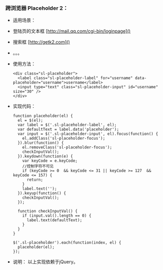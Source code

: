 ### 跨浏览器 Placeholder 2：

- 适用场景：

 - 登陆页的文本框 [http://mail.qq.com/cgi-bin/loginpage]()
 - 搜索框 [http://getk2.com]()
 - 。。。

- 使用方法：

      <div class="sl-placeholder">
        <label class="sl-placeholder-label" for="username" data-placeholder="username">username</label>
        <input type="text" class="sl-placeholder-input" id="username" size="30" />
      </div>

- 实现代码：

      function placeholder(el) {
        el = $(el);
        var label = $('.sl-placeholder-label', el);
        var defaultText = label.data('placeholder');
        var input = $('.sl-placeholder-input', el).focus(function() {
          el.addClass('sl-placeholder-focus');
        }).blur(function() {
          el.removeClass('sl-placeholder-focus');
          checkInputVal();
        }).keydown(function(e) {
          var keyCode = e.keyCode;
          //控制字符不可见
          if (keyCode >= 0  && keyCode <= 31 || keyCode >= 127  && keyCode <= 157) {
            return;
          }
          label.text('');
        }).keyup(function() {
          checkInputVal();
        });

        function checkInputVal() {
          if (input.val().length == 0) {
            label.text(defaultText);
          }
        }
      }

      $('.sl-placeholder').each(function(index, el) {
        placeholder(el);
      });

- 说明：
 以上实现依赖于jQuery。